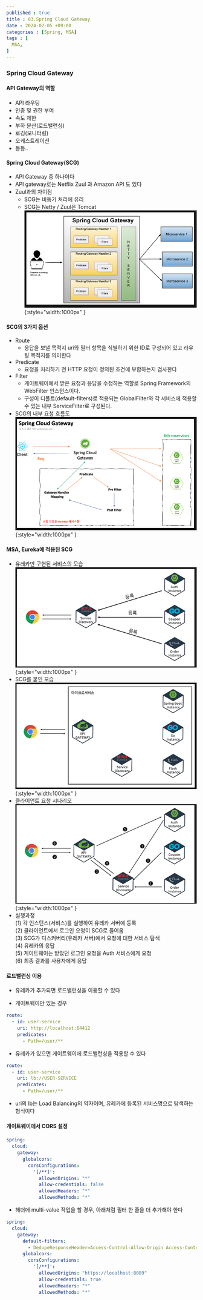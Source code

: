```yaml
---
published : true
title : 03.Spring Cloud Gateway
date : 2024-02-05 +09:00
categories : [Spring, MSA]
tags : [
  MSA,
]
---
```

<!-- ![](/assets/img/Spring/aaaa.png){:style="border:1px solid #eaeaea; border-radius: 7px; padding: 0px;" } -->
<!-- ![](/assets/img/MSA/4.png){:style="width:1000px" } -->

### Spring Cloud Gateway

#### API Gateway의 역할
- API 라우팅
- 인증 및 권한 부여
- 속도 제한
- 부하 분산(로드밸런싱)
- 로깅(모니터링)
- 오케스트레이션
- 등등..

#### Spring Cloud Gateway(SCG)
- API Gateway 중 하나이다
- API gateway로는 Netflix Zuul 과 Amazon API 도 있다
- Zuul과의 차이점
  - SCG는 비동기 처리에 유리
  - SCG는 Netty / Zuul은 Tomcat
![](/assets/img/MSA/2.png){:style="width:1000px" }

#### SCG의 3가지 옵션
- Route
  - 응답을 보낼 목적지 uri와 필터 항목을 식별하기 위한 ID로 구성되어 있고 라우팅 목적지를 의미한다
- Predicate
  - 요청을 처리하기 전 HTTP 요청이 정의된 조건에 부합하는지 검사한다
- Filter
  - 게이트웨이에서 받은 요청과 응답을 수정하는 역할로 Spring Framework의 WebFilter 인스턴스이다.
  - 구성이 디폴트(default-filters)로 적용되는 GlobalFilter와 각 서비스에 적용할 수 있는 내부 ServiceFilter로 구성된다.
- SCG의 내부 요청 흐름도
![](/assets/img/MSA/3.png){:style="width:1000px" }

#### MSA, Eureka에 적용된 SCG
- 유레카만 구현된 서비스의 모습
![](/assets/img/MSA/4.png){:style="width:1000px" }
- SCG를 붙인 모습
![](/assets/img/MSA/5.png){:style="width:1000px" }
- 클라이언트 요청 시나리오
![](/assets/img/MSA/6.png){:style="width:1000px" }
- 실행과정<br>
(1) 각 인스턴스(서비스)를 실행하여 유레카 서버에 등록<br>
(2) 클라이언트에서 로그인 요청이 SCG로 들어옴<br>
(3) SCG가 디스커버리(유레카 서버)에서 요청에 대한 서비스 탐색<br>
(4) 유레카의 응답<br>
(5) 게이트웨이는 받았던 로그인 요청을 Auth 서비스에게 요청<br>
(6) 최종 결과를 사용자에게 응답<br>

#### 로드밸런싱 이용
- 유레카가 추가되면 로드밸런싱을 이용할 수 있다

- 게이트웨이만 있는 경우

```yml
route:
  - id: user-service
    uri: http://localhost:64412
    predicates: 
      - Path=/user/**
```

- 유레카가 있으면 게이트웨이에 로드밸런싱을 적용할 수 있다

```yml
route:
  - id: user-service
    uri: lb://USER-SERVICE
    predicates: 
      - Path=/user/**
```

- uri의 lb는 Load Balancing의 약자이며, 유레카에 등록된 서비스명으로 탐색하는 형식이다

#### 게이트웨이에서 CORS 설정

```yml
spring:
  cloud:
    gateway:
      globalcors:
        corsConfigurations:
          '[/**]':
            allowedOrigins: "*"
            allow-credentials: false
            allowedHeaders: "*"
            allowedMethods: "*"
```

- 헤더에 multi-value 작업을 할 경우, 아래처럼 필터 한 줄을 더 추가해야 한다

```yml
spring:
  cloud:
    gateway:
      default-filters:
        - DedupeResponseHeader=Access-Control-Allow-Origin Access-Control-Allow-Credentials, RETAIN_UNIQUE
      globalcors:
        corsConfigurations:
          '[/**]':
            allowedOrigins: "https://localhost:8089"
            allow-credentials: true
            allowedHeaders: "*"
            allowedMethods: "*"
```
